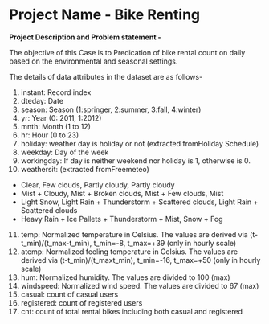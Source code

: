 # Project Name - Bike Renting
__Project Description and Problem statement -__

The objective of this Case is to Predication of bike rental count on daily based on the environmental and seasonal settings.


The details of data attributes in the dataset are as follows-

1. instant: Record index
2. dteday: Date
3. season: Season (1:springer, 2:summer, 3:fall, 4:winter)
4. yr: Year (0: 2011, 1:2012)
5. mnth: Month (1 to 12)
6. hr: Hour (0 to 23)
7. holiday: weather day is holiday or not (extracted fromHoliday Schedule)
8. weekday: Day of the week
9. workingday: If day is neither weekend nor holiday is 1, otherwise is 0.
10. weathersit: (extracted fromFreemeteo)
-  Clear, Few clouds, Partly cloudy, Partly cloudy
-  Mist + Cloudy, Mist + Broken clouds, Mist + Few clouds, Mist
-  Light Snow, Light Rain + Thunderstorm + Scattered clouds, Light Rain + Scattered clouds
-  Heavy Rain + Ice Pallets + Thunderstorm + Mist, Snow + Fog
11. temp: Normalized temperature in Celsius. The values are derived via
(t-t_min)/(t_max-t_min),
t_min=-8, t_max=+39 (only in hourly scale)
12. atemp: Normalized feeling temperature in Celsius. The values are derived via
(t-t_min)/(t_maxt_min), t_min=-16, t_max=+50 (only in hourly scale)
13. hum: Normalized humidity. The values are divided to 100 (max)
14. windspeed: Normalized wind speed. The values are divided to 67 (max)
15. casual: count of casual users
16. registered: count of registered users
17. cnt: count of total rental bikes including both casual and registered

